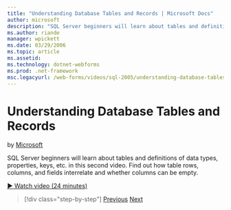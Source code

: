 ```yaml
---
title: "Understanding Database Tables and Records | Microsoft Docs"
author: microsoft
description: "SQL Server beginners will learn about tables and definitions of data types, properties, keys, etc. in this second video. Find out how table rows, columns, an..."
ms.author: riande
manager: wpickett
ms.date: 03/29/2006
ms.topic: article
ms.assetid: 
ms.technology: dotnet-webforms
ms.prod: .net-framework
msc.legacyurl: /web-forms/videos/sql-2005/understanding-database-tables-and-records
---
```

Understanding Database Tables and Records
====================
by [Microsoft](https://github.com/microsoft)

SQL Server beginners will learn about tables and definitions of data types, properties, keys, etc. in this second video. Find out how table rows, columns, and fields interrelate and whether columns can be empty.

[&#9654; Watch video (24 minutes)](https://channel9.msdn.com/Blogs/ASP-NET-Site-Videos/understanding-database-tables-and-records)

>[!div class="step-by-step"]
[Previous](what-is-a-database.md)
[Next](more-about-column-data-types-and-other-properties.md)